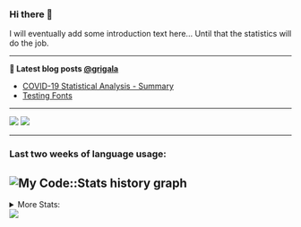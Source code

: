 ### Hi there 👋

I will eventually add some introduction text here... Until that the statistics will do the job. 

<!--
**grigala/grigala** is a ✨ _special_ ✨ repository because its `README.md` (this file) appears on your GitHub profile.

Here are some ideas to get you started:

- 🔭 I’m currently working on ...
- 🌱 I’m currently learning ...
- 👯 I’m looking to collaborate on ...
- 🤔 I’m looking for help with ...
- 💬 Ask me about ...
- 📫 How to reach me: ...
- 😄 Pronouns: ...
- ⚡ Fun fact: ...
-->

---

**📕 Latest blog posts [@grigala](https://grigala.github.io/blog/)**
<!-- BLOG-POST-LIST:START -->
- [COVID-19 Statistical Analysis - Summary](https://grigala.github.io/posts/2020/03/covid-19/)
- [Testing Fonts](https://grigala.github.io/posts/2019/12/testing-fonts/)
<!-- BLOG-POST-LIST:END -->

 ---
 
![](https://grigala-stats.vercel.app/api?username=grigala&count_private=true&show_icons=true&line_height=21&title_color=009930&icon_color=009930) ![](https://grigala-stats.vercel.app/api/top-langs/?username=grigala&layout=compact&title_color=009930)

<!-- images are not the same line
<p align = "center">
    <img src="https://github-readme-stats.vercel.app/api?username=grigala&count_private=true&show_icons=true&theme=dark&line_height=33" width="48%">
    <img src="https://github-readme-stats.vercel.app/api/top-langs/?username=grigala&layout=compact&theme=dark" width="48%">
</p> -->

---
### Last two weeks of language usage:

![My Code::Stats history graph](https://codestats-profile-readme.herokuapp.com/history-graph/grigala?max_languages=15)
---
<details>
<summary> More Stats: </summary>
  
<!--START_SECTION:waka-->
📊 **This Week I Spent My Time On** 

```text
⌚︎ Time Zone: Europe/Zurich

💬 Programming Languages: 
Java                     10 hrs 19 mins      ██████████████████░░░░░░░   72.85% 
JSON                     2 hrs 18 mins       ████░░░░░░░░░░░░░░░░░░░░░   16.27% 
XML                      24 mins             ░░░░░░░░░░░░░░░░░░░░░░░░░   2.84% 
VimL                     21 mins             ░░░░░░░░░░░░░░░░░░░░░░░░░   2.55% 
Markdown                 19 mins             ░░░░░░░░░░░░░░░░░░░░░░░░░   2.27%

🔥 Editors: 
IntelliJ                 11 hrs 5 mins       ███████████████████░░░░░░   78.22% 
VS Code                  2 hrs 37 mins       ████░░░░░░░░░░░░░░░░░░░░░   18.55% 
Vim                      27 mins             ░░░░░░░░░░░░░░░░░░░░░░░░░   3.23%

💻 Operating System: 
Mac                      12 hrs 42 mins      ██████████████████████░░░   89.63% 
Windows                  1 hr 28 mins        ██░░░░░░░░░░░░░░░░░░░░░░░   10.37%

```

**I Mostly Code in Java** 

```text
Java                     6 repos             ████░░░░░░░░░░░░░░░░░░░░░   18.18% 
C++                      3 repos             ██░░░░░░░░░░░░░░░░░░░░░░░   9.09% 
Scala                    3 repos             ██░░░░░░░░░░░░░░░░░░░░░░░   9.09% 
Dart                     3 repos             ██░░░░░░░░░░░░░░░░░░░░░░░   9.09% 
HTML                     2 repos             █░░░░░░░░░░░░░░░░░░░░░░░░   6.06%

```



<!--END_SECTION:waka-->
---
</details>

<img src="https://komarev.com/ghpvc/?username=grigala&color=009930"/>

<!-- an additional pinned repositiroes -->
<!-- ![ReadMe Card](https://grigala-stats.vercel.app/api/pin/?username=grigala&repo=3DMMDepthFitting&title_color=008800) -->
